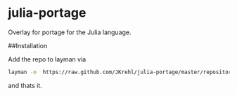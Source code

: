 # julia-portage
Overlay for portage for the Julia language.

##Installation

Add the repo to layman via
```bash
layman -o  https://raw.github.com/JKrehl/julia-portage/master/repositories.xml -f -a julia-portage
```
and thats it.
